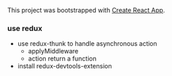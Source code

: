 This project was bootstrapped with [Create React App](https://github.com/facebookincubator/create-react-app).

### use redux
- use redux-thunk to handle asynchronous action
    - applyMiddleware
    - action return a function
- install redux-devtools-extension


